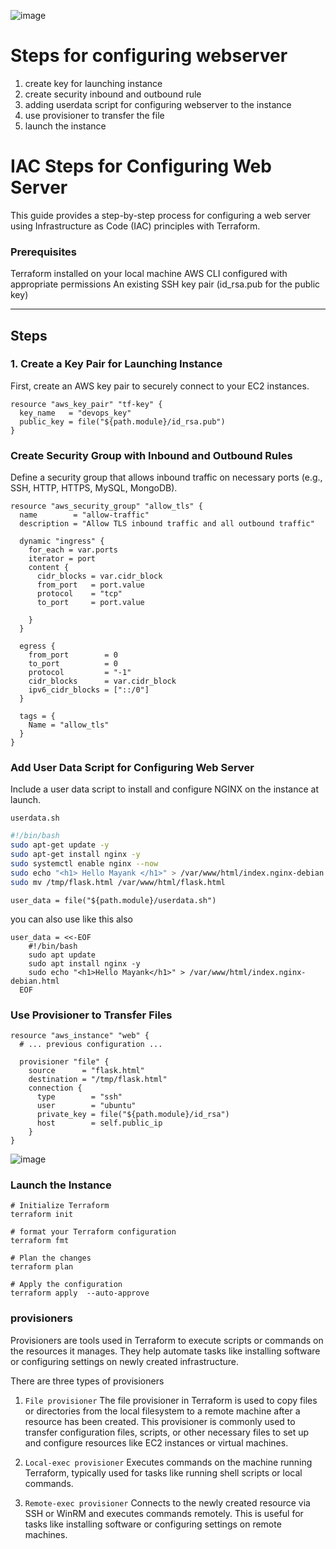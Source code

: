 
![image](https://github.com/mayaworld13/terraform-nginx-webserver/assets/127987256/602e7344-f123-42a2-a518-117211a21cdd)

#  Steps for configuring webserver
1. create key for launching instance
2. create security inbound and outbound rule
3. adding userdata script for configuring webserver to the instance
4. use provisioner to transfer the file
5. launch the instance


# IAC Steps for Configuring Web Server

This guide provides a step-by-step process for configuring a web server using Infrastructure as Code (IAC) principles with Terraform.

### Prerequisites
Terraform installed on your local machine
AWS CLI configured with appropriate permissions
An existing SSH key pair (id_rsa.pub for the public key)

---

## Steps

### 1. Create a Key Pair for Launching Instance

First, create an AWS key pair to securely connect to your EC2 instances.

```hcl
resource "aws_key_pair" "tf-key" {
  key_name   = "devops_key"
  public_key = file("${path.module}/id_rsa.pub")
}
```

### Create Security Group with Inbound and Outbound Rules

Define a security group that allows inbound traffic on necessary ports (e.g., SSH, HTTP, HTTPS, MySQL, MongoDB).

```hcl
resource "aws_security_group" "allow_tls" {
  name        = "allow-traffic"
  description = "Allow TLS inbound traffic and all outbound traffic"

  dynamic "ingress" {
    for_each = var.ports
    iterator = port
    content {
      cidr_blocks = var.cidr_block
      from_port   = port.value
      protocol    = "tcp"
      to_port     = port.value

    }
  }

  egress {
    from_port        = 0
    to_port          = 0
    protocol         = "-1"
    cidr_blocks      = var.cidr_block
    ipv6_cidr_blocks = ["::/0"]
  }

  tags = {
    Name = "allow_tls"
  }
}
```

### Add User Data Script for Configuring Web Server

Include a user data script to install and configure NGINX on the instance at launch.

`userdata.sh`

```bash
#!/bin/bash
sudo apt-get update -y
sudo apt-get install nginx -y
sudo systemctl enable nginx --now
sudo echo "<h1> Hello Mayank </h1>" > /var/www/html/index.nginx-debian.html
sudo mv /tmp/flask.html /var/www/html/flask.html
```
```hcl
user_data = file("${path.module}/userdata.sh")
```

you can also use like this also

```hcl
user_data = <<-EOF
    #!/bin/bash
    sudo apt update
    sudo apt install nginx -y
    sudo echo "<h1>Hello Mayank</h1>" > /var/www/html/index.nginx-debian.html
  EOF
```

### Use Provisioner to Transfer Files

```hcl
resource "aws_instance" "web" {
  # ... previous configuration ...

  provisioner "file" {
    source      = "flask.html"
    destination = "/tmp/flask.html"
    connection {
      type        = "ssh"
      user        = "ubuntu"
      private_key = file("${path.module}/id_rsa")
      host        = self.public_ip
    }
}
```
![image](https://github.com/mayaworld13/terraform-nginx-webserver/assets/127987256/c98519a6-ce9c-4140-9b1d-0c1b69b41ab0)


### Launch the Instance

```hcl
# Initialize Terraform
terraform init

# format your Terraform configuration
terraform fmt

# Plan the changes
terraform plan

# Apply the configuration
terraform apply  --auto-approve
```

### provisioners
Provisioners are tools used in Terraform to execute scripts or commands on the resources it manages. They help automate tasks like installing software or configuring settings on newly created infrastructure.

There are three types of provisioners

1. `File provisioner`
The file provisioner in Terraform is used to copy files or directories from the local filesystem to a remote machine after a resource has been created. This provisioner is commonly used to transfer configuration files, scripts, or other necessary files to set up and configure resources like EC2 instances or virtual machines.

2. `Local-exec provisioner`
Executes commands on the machine running Terraform, typically used for tasks like running shell scripts or local commands.

3. `Remote-exec provisioner`
Connects to the newly created resource via SSH or WinRM and executes commands remotely. This is useful for tasks like installing software or configuring settings on remote machines.
   


